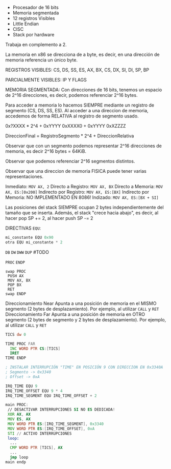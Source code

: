 - Procesador de 16 bits
- Memoria segmentada
- 12 registros Visibles
- Little Endian
- CISC
- Stack por hardware

Trabaja en complemento a 2.

La memoria en x86 se direcciona de a byte, es decir, en una dirección de memoria referencia un único byte.

REGISTROS VISIBLES:
CS, DS, SS, ES, AX, BX, CS, DX, SI, DI, SP, BP

PARCIALMENTE VISIBLES:
IP Y FLAGS

MEMORIA SEGMENTADA:
Con direcciones de 16 bits, tenemos un espacio de 2^16 direcciones, es decir, podemos referenciar 2^16 bytes.

Para acceder a memoria lo hacemos SIEMPRE mediante un registro de segmento (CS, DS, SS, ES). Al acceder a una direccion de memoria, accedemos de forma RELATIVA al registro de segmento usado.

0x?XXXX \* 2^4 + 0xYYYY
0xXXXX0 + 0xYYYY
0xXZZZZ

DireccionFinal = RegistroSegmento \* 2^4 + DireccionRelativa

Observar que con un segmento podemos representar 2^16 direcciones de memoria, es decir 2^16 bytes = 64KiB.

Observar que podemos referenciar 2^16 segmentos distintos.

Observar que una direccion de memoria FISICA puede tener varias representaciones.

Inmediato: `MOV AX, 2`
Directo a Registro: `MOV AX, BX`
Directo a Memoria: `MOV AX, ES:[0x200]`
Indirecto por Registro: `MOV AX, ES:[BX]`
Indirecto por Memoria: NO IMPLEMENTADO EN 8086!
Indizado: `MOV AX, ES:[BX + SI]`

Las posiciones del stack SIEMPRE ocupan 2 bytes independientemente del tamaño que se inserta. Además, el stack "crece hacia abajo", es decir, al hacer pop SP += 2, al hacer push SP -= 2

DIRECTIVAS
`EQU`:
```asm
mi_constante EQU 0x90
otra EQU mi_constante * 2
```

`DB`
`DW`
`DWW`
`DUP`
#TODO

`PROC`
`ENDP`
```
swap PROC
 PUSH AX
 MOV AX, BX
 POP BX
 RET
swap ENDP
```

Direccionamiento Near
Apunta a una posición de memoria en el MISMO segmento (2 bytes de desplazamiento). Por ejemplo, al utilizar `CALL` y `RET`
Direccionamiento Far
Apunta a una posición de memoria en OTRO segmento (2 bytes de segmento y 2 bytes de desplazamiento). Por ejemplo, al utilizar `CALL` y `RET`


```asm
TICS dw 0

TIME PROC FAR
  INC WORD PTR CS:[TICS]
  IRET
TIME ENDP

; INSTALAR INTERRUPCIÓN "TIME" EN POSICIÓN 9 CON DIRECCION EN 0x3340A
; Segmento -> 0x3340
; Offset -> 0xA

IRQ_TIME EQU 9
IRQ_TIME_OFFSET EQU 9 * 4
IRQ_TIME_SEGMENT EQU IRQ_TIME_OFFSET + 2

main PROC:
 // DESACTIVAR INTERRUPCIONES SI NO ES DEDICADA!
 XOR AX, AX
 MOV ES, AX
 MOV WORD PTR ES:[IRQ_TIME_SEGMENT], 0x3340
 MOV WORD PTR ES:[IRQ_TIME_OFFSET], 0xA
 STI // ACTIVO INTERRUPCIONES
 loop:
  ...
  CMP WORD PTR [TICS], AX
  ...
  jmp loop
main endp
```